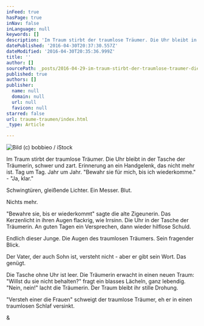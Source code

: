 ```yaml
---
inFeed: true
hasPage: true
inNav: false
inLanguage: null
keywords: []
description: 'Im Traum stirbt der traumlose Träumer. Die Uhr bleibt in der Tasche der Träumerin, schwer und zart. Erinnerung an ein Handgelenk, das nicht mehr ist. Tag um Tag. Jahr um Jahr. “Bewahr sie für mich, bis ich wiederkomme.” - “Ja, klar.” '
datePublished: '2016-04-30T20:37:30.557Z'
dateModified: '2016-04-30T20:35:36.999Z'
title: ''
author: []
sourcePath: _posts/2016-04-29-im-traum-stirbt-der-traumlose-traumer-die-uhr-bleibt-in-der.md
published: true
authors: []
publisher:
  name: null
  domain: null
  url: null
  favicon: null
starred: false
url: traume-traumen/index.html
_type: Article

---
```

![Bild (c) bobbieo / iStock](https://the-grid-user-content.s3-us-west-2.amazonaws.com/e479b573-d008-4df3-9213-14a053f2e3cc.jpg)

Im Traum stirbt der traumlose Träumer. Die Uhr bleibt in der Tasche der Träumerin, schwer und zart. Erinnerung an ein Handgelenk, das nicht mehr ist. Tag um Tag. Jahr um Jahr. "Bewahr sie für mich, bis ich wiederkomme." - "Ja, klar." 

Schwingtüren, gleißende Lichter. Ein Messer. Blut. 

Nichts mehr. 

"Bewahre sie, bis er wiederkommt" sagte die alte Zigeunerin. Das Kerzenlicht in ihren Augen flackrig, wie Irrsinn. Die Uhr in der Tasche der Träumerin. An guten Tagen ein Versprechen, dann wieder hilflose Schuld. 

Endlich dieser Junge. Die Augen des traumlosen Träumers. Sein fragender Blick. 

Der Vater, der auch Sohn ist, versteht nicht - aber er gibt sein Wort. Das genügt. 

Die Tasche ohne Uhr ist leer. Die Träumerin erwacht in einen neuen Traum: "Willst du sie nicht behalten?" fragt ein blasses Lächeln, ganz lebendig. "Nein, nein!" lacht die Träumerin. Der Traum bleibt ihr stille Drohung. 

"Versteh einer die Frauen" schweigt der traumlose Träumer, eh er in einen traumlosen Schlaf versinkt. 

&